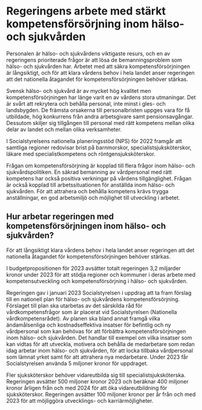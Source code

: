 # Regeringens arbete med stärkt kompetensförsörjning inom hälso- och sjukvården

Personalen är hälso\- och sjukvårdens viktigaste resurs, och en av regeringens prioriterade frågor är att lösa de bemanningsproblem som hälso\- och sjukvården har. Arbetet med att säkra kompetensförsörjningen är långsiktigt, och för att klara vårdens behov i hela landet anser regeringen att det nationella åtagandet för kompetensförsörjningen behöver stärkas.


Svensk hälso\- och sjukvård är av mycket hög kvalitet men kompetensförsörjningen har länge varit en av vårdens stora utmaningar. Det är svårt att rekrytera och behålla personal, inte minst i gles\- och landsbygden. De främsta orsakerna till personalbristen uppges vara för få utbildade, hög konkurrens från andra arbetsgivare samt pensionsavgångar. Dessutom skiljer sig tillgången till personal med rätt kompetens mellan olika delar av landet och mellan olika verksamheter.

I Socialstyrelsens nationella planeringsstöd (NPS) för 2022 framgår att samtliga regioner redovisar brist på barnmorskor, specialistsjuksköterskor, läkare med specialistkompetens och röntgensjuksköterskor.

Frågan om kompetensförsörjning är kopplad till flera frågor inom hälso\- och sjukvårdspolitiken. En säkrad bemanning av vårdpersonal med rätt kompetens har också positiva verkningar på vårdens tillgänglighet. Frågan är också kopplad till arbetssituationen för anställda inom hälso\- och sjukvården. För att attrahera och behålla kompetens krävs trygga anställningar, en god arbetsmiljö och möjlighet till utveckling i arbetet.

## Hur arbetar regeringen med kompetensförsörjningen inom hälso\- och sjukvården?

För att långsiktigt klara vårdens behov i hela landet anser regeringen att det nationella åtagandet för kompetensförsörjningen behöver stärkas.

I budgetpropositionen för 2023 avsätter totalt regeringen 3,2 miljarder kronor under 2023 för att stödja regioner och kommuner i deras arbete med kompetensutveckling och kompetensförsörjning i hälso\- och sjukvården.

Regeringen gav i januari 2023 Socialstyrelsen i uppdrag att ta fram förslag till en nationell plan för hälso\- och sjukvårdens kompetensförsörjning. Förslaget till plan ska utarbetas av det särskilda råd för vårdkompetensfrågor som är placerat vid Socialstyrelsen (Nationella vårdkompetensrådet). Av planen ska bland annat framgå vilka ändamålsenliga och kostnadseffektiva insatser för befintlig och ny vårdpersonal som kan behövas för att förbättra kompetensförsörjningen inom hälso\- och sjukvården. Det handlar till exempel om vilka insatser som kan vidtas för att utveckla, motivera och behålla de medarbetare som redan idag arbetar inom hälso\- och sjukvården, för att locka tillbaka vårdpersonal som lämnat yrket samt för att attrahera nya medarbetare. Under 2023 får Socialstyrelsen använda 5 miljoner kronor för uppdraget.

Fler sjuksköterskor behöver vidareutbilda sig till specialistsjuksköterska. Regeringen avsätter 500 miljoner kronor 2023 och beräknar 400 miljoner kronor årligen från och med 2024 för att öka vidareutbildning för sjuksköterskor. Regeringen avsätter 100 miljoner kronor per år från och med 2023 för att möjliggöra utvecklings\- och karriärmöjligheter.
